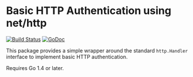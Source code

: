 # Basic HTTP Authentication using net/http
[![Build Status](https://travis-ci.org/dhowden/httpauth.svg?branch=master)](https://travis-ci.org/dhowden/httpauth) [![GoDoc](https://godoc.org/github.com/dhowden/httpauth?status.svg)](https://godoc.org/github.com/dhowden/httpauth)

This package provides a simple wrapper around the standard `http.Handler` interface to implement basic HTTP authentication.

Requires Go 1.4 or later.
